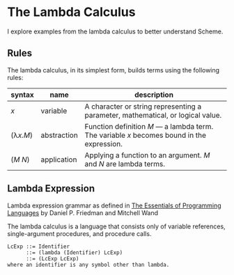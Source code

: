 # The Lambda Calculus
I explore examples from the lambda calculus to better understand Scheme.

## Rules

The lambda calculus, in its simplest form, builds terms using the following rules:

| syntax   | name        | description |
| -------- | ----------- | ----------- |
| *x*      | variable    | A character or string representing a parameter, mathematical, or logical value.            |
| (λ*x.M*) | abstraction | Function definition *M* — a lambda term. The variable *x* becomes bound in the expression. |
| (*M N*)  | application | Applying a function to an argument. *M* and *N* are lambda terms.                          |

## Lambda Expression
Lambda expression grammar as defined in [The Essentials of Programming Languages](https://en.wikipedia.org/wiki/Essentials_of_Programming_Languages) by Daniel P. Friedman and Mitchell Wand

The lambda calculus is a language that consists only of variable references, single-argument procedures, and procedure calls.

```
LcExp ::= Identifier
      ::= (lambda (Identifier) LcExp)
      ::= (LcExp LcExp)
where an identifier is any symbol other than lambda.
```
